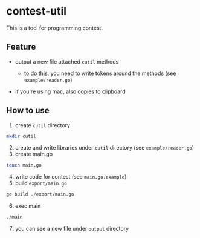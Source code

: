 # contest-util

This is a tool for programming contest.

## Feature

* output a new file attached `cutil` methods

  * to do this, you need to write tokens around the methods (see `example/reader.go`)

* if you're using mac, also copies to clipboard


## How to use

1. create `cutil` directory
  ```sh
  mkdir cutil
  ```
2. create and write libraries under `cutil` directory (see `example/reader.go`)
3. create main.go
  ```sh
  touch main.go
  ```
4. write code for contest (see `main.go.example`)
5. build `export/main.go`
  ```sh
  go build ./export/main.go
  ```
6. exec main
  ```sh
  ./main
  ```
7. you can see a new file under `output` directory
